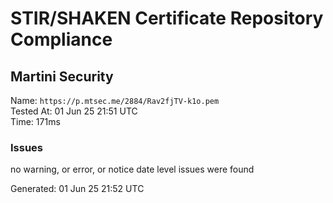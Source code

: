 # STIR/SHAKEN Certificate Repository Compliance

## Martini Security

Name: `https://p.mtsec.me/2884/Rav2fjTV-k1o.pem`\
Tested At: 01 Jun 25 21:51 UTC\
Time: 171ms

### Issues

no warning, or error, or notice date level issues were found

Generated: 01 Jun 25 21:52 UTC